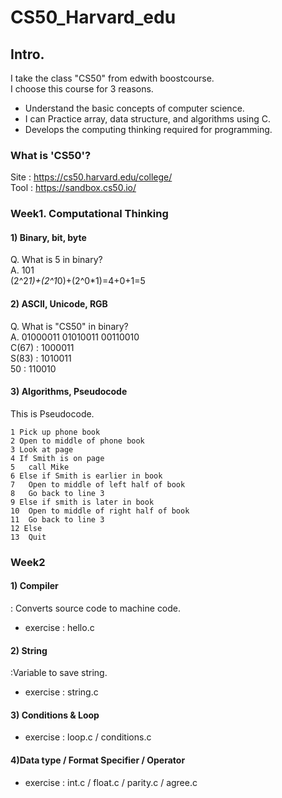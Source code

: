 # CS50_Harvard_edu   
## Intro.  
I take the class "CS50" from edwith boostcourse.  
I choose this course for 3 reasons.  
*  Understand the basic concepts of computer science.  
* I can Practice array, data structure, and algorithms using C.  
* Develops the computing thinking required for programming.  
### What is 'CS50'?   
Site : <https://cs50.harvard.edu/college/>   
Tool : <https://sandbox.cs50.io/>
   
### Week1. Computational Thinking   
#### 1) Binary, bit, byte   
Q. What is 5 in binary?   
A. 101   
(2^2*1)+(2^1*0)+(2^0*1)=4+0+1=5   
#### 2) ASCII, Unicode, RGB   
Q. What is "CS50" in binary?   
A. 01000011  01010011  00110010     
C(67) : 1000011   
S(83) : 1010011   
50 : 110010   
#### 3) Algorithms, Pseudocode
This is Pseudocode.

    1 Pick up phone book
    2 Open to middle of phone book
    3 Look at page
    4 If Smith is on page
    5	call Mike
    6 Else if Smith is earlier in book
    7	Open to middle of left half of book
    8	Go back to line 3
    9 Else if smith is later in book
    10	Open to middle of right half of book
    11	Go back to line 3
    12 Else
    13	Quit
### Week2
#### 1) Compiler
: Converts source code to machine code.
* exercise : hello.c
#### 2) String
:Variable to save string.
* exercise : string.c
#### 3) Conditions & Loop
* exercise : loop.c / conditions.c
#### 4)Data type / Format Specifier / Operator
* exercise : int.c / float.c / parity.c / agree.c
